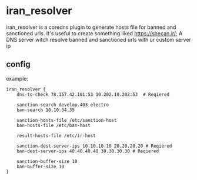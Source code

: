 # iran_resolver
iran_resolver is a coredns plugin to generate hosts file for banned and sanctioned urls.
It's useful to create something liked https://shecan.ir/; A DNS server witch resolve banned and sanctioned urls with ur custom server ip

## config 
example:
```
iran_resolver {
    dns-to-check 78.157.42.101:53 10.202.10.202:53  # Reqiered

    sanction-search develop.403 electro
    ban-search 10.10.34.35

    sanction-hosts-file /etc/sanction-host
    ban-hosts-file /etc/ban-host

    result-hosts-file /etc/ir-host

    sanction-dest-server-ips 10.10.10.10 20.20.20.20 # Reqiered
    ban-dest-server-ips 40.40.40.40 30.30.30.30 # Reqiered

    sanction-buffer-size 10
    ban-buffer-size 10
}
```